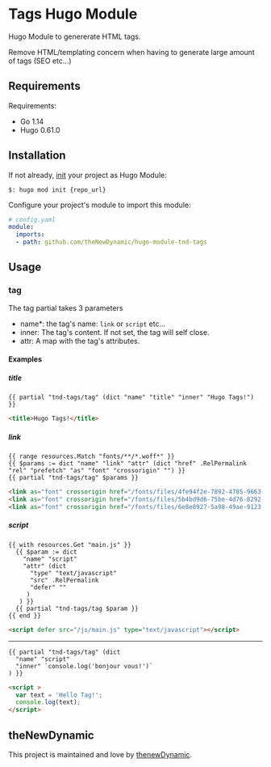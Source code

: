 # Tags Hugo Module

Hugo Module to genererate HTML tags. 

Remove HTML/templating concern when having to generate large amount of tags (SEO etc...)

## Requirements

Requirements:
- Go 1.14
- Hugo 0.61.0


## Installation

If not already, [init](https://gohugo.io/hugo-modules/use-modules/#initialize-a-new-module) your project as Hugo Module:

```
$: hugo mod init {repo_url}
```

Configure your project's module to import this module:

```yaml
# config.yaml
module:
  imports:
  - path: github.com/theNewDynamic/hugo-module-tnd-tags
```

## Usage

### tag

The tag partial takes 3 parameters
- name*: the tag's name: `link` or `script` etc...
- inner: The tag's content. If not set, the tag will self close.
- attr: A map with the tag's attributes.

#### Examples

##### title
```
{{ partial "tnd-tags/tag" (dict "name" "title" "inner" "Hugo Tags!") }}
```

```html
<title>Hugo Tags!</title>
````

##### link
```
{{ range resources.Match "fonts/**/*.woff*" }}
{{ $params := dict "name" "link" "attr" (dict "href" .RelPermalink "rel" "prefetch" "as" "font" "crossorigin" "") }}
{{ partial "tnd-tags/tag" $params }}
```

```html
<link as="font" crossorigin href="/fonts/files/4fe94f2e-7892-4785-9663-0350a7adf8c0.woff" rel="prefetch">
<link as="font" crossorigin href="/fonts/files/5b4bd9d6-75be-4d76-8292-7f6434b9e997.woff" rel="prefetch">
<link as="font" crossorigin href="/fonts/files/6e8e8927-5a98-49ae-9123-db1798ec6d92.woff2" rel="prefetch">
```

##### script
```
{{ with resources.Get "main.js" }}
  {{ $param := dict 
    "name" "script" 
    "attr" (dict 
      "type" "text/javascript" 
      "src" .RelPermalink 
      "defer" ""
     )
   ) }}
  {{ partial "tnd-tags/tag $param }}
{{ end }}
```

```html
<script defer src="/js/main.js" type="text/javascript"></script>
```
----
```
{{ partial "tnd-tags/tag" (dict 
  "name" "script" 
  "inner" `console.log('bonjour vous!')`
) }}
```
```html
<script >
  var text = 'Hello Tag!';
  console.log(text);
</script>
```

## theNewDynamic

This project is maintained and love by [thenewDynamic](https://www.thenewdynamic.com).

